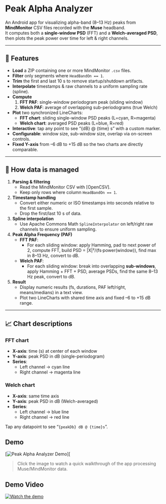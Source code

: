 # Peak Alpha Analyzer

An Android app for visualizing alpha-band (8–13 Hz) peaks from **MindMonitor** CSV files recorded with the **Muse** headband.  
It computes both a **single-window PSD** (FFT) and a **Welch-averaged PSD**, then plots the peak power over time for left & right channels.

---

## 🎯 Features

- **Load** a ZIP containing one or more MindMonitor `.csv` files.
- **Filter** only segments where `HeadBandOn == 1`.
- **Trim** the first and last 10 s to remove startup/shutdown artifacts.
- **Interpolate** timestamps & raw channels to a uniform sampling rate (spline).
- **Compute**  
  1. **FFT PAF**: single-window periodogram peak (sliding window)  
  2. **Welch PAF**: average of overlapping sub-periodograms (true Welch)  
- **Plot** two synchronized LineCharts:  
  - **FFT chart**: sliding single-window PSD peaks (L=cyan, R=magenta)  
  - **Welch chart**: averaged PSD peaks (L=blue, R=red)  
- **Interactive**: tap any point to see “\{dB\} @ \{time\} s” with a custom marker.
- **Configurable**: window size, sub-window size, overlap via on-screen controls.
- **Fixed Y-axis** from –6 dB to +15 dB so the two charts are directly comparable.

---

## 🔬 How data is managed

1. **Parsing & filtering**  
   - Read the MindMonitor CSV with [OpenCSV].  
   - Keep only rows where column `HeadBandOn == 1`.  
2. **Timestamp handling**  
   - Convert either numeric or ISO timestamps into seconds relative to the first sample.  
   - Drop the first/last 10 s of data.  
3. **Spline interpolation**  
   - Use Apache Commons Math `SplineInterpolator` on left/right raw channels to ensure uniform sampling.  
4. **Peak Alpha Frequency (PAF)**  
   - **FFT PAF**:  
     - For each sliding window: apply Hamming, pad to next power of 2, compute FFT, build PSD = |X|²/(fs·power(window)), find max in 8–13 Hz, convert to dB.  
   - **Welch PAF**:  
     - For each sliding window: break into overlapping **sub-windows**, apply Hamming + FFT + PSD, average PSDs, find the same 8–13 Hz peak, convert to dB.  
5. **Result**  
   - Display numeric results (fs, durations, PAF left/right, means/medians) in a text view.  
   - Plot two LineCharts with shared time axis and fixed –6 to +15 dB range.

---

## 📈 Chart descriptions

### FFT chart  
- **X-axis**: time (s) at center of each window  
- **Y-axis**: peak PSD in dB (single-periodogram)  
- **Series**:  
  - Left channel → cyan line  
  - Right channel → magenta line  

### Welch chart  
- **X-axis**: same time axis  
- **Y-axis**: peak PSD in dB (Welch-averaged)  
- **Series**:  
  - Left channel → blue line  
  - Right channel → red line  

Tap any datapoint to see “`{peakDb} dB @ {time}s`”.

## Demo

[![Peak Alpha Analyzer Demo](docs/demo-thumb.png)][

> Click the image to watch a quick walkthrough of the app processing Muse/MindMonitor data.
> 
## Demo Video

[![Watch the demo](https://img.youtube.com/vi/mDIf9wOj8SY/0.jpg)](https://youtube.com/shorts/mDIf9wOj8SY)
